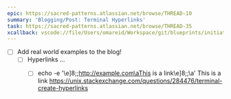 ```yaml
---
epic: https://sacred-patterns.atlassian.net/browse/THREAD-10
summary: 'Blogging/Post: Terminal Hyperlinks'
task: https://sacred-patterns.atlassian.net/browse/THREAD-35
xcallback: vscode://file/Users/omareid/Workspace/git/blueprints/initiatives/blog-post-terminal-hyperlinks.md:1
---
```


* [ ] Add real world examples to the blog!
	* [ ] Hyperlinks ...
		* [ ] echo -e '\e]8;;http://example.com\aThis is a link\e]8;;\a'
		This is a link
		https://unix.stackexchange.com/questions/284476/terminal-create-hyperlinks

